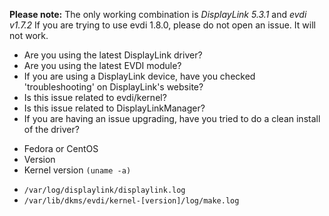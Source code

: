 **Please note:** The only working combination is *DisplayLink 5.3.1* and *evdi v1.7.2*
If you are trying to use evdi 1.8.0, please do not open an issue. It will not work.

<!-- Please look through existing issues (open and closed) and make sure you are not creating a duplicate issue: -->
  * Are you using the latest DisplayLink driver?
    <!-- (https://www.displaylink.com/downloads/ubuntu) -->
  * Are you using the latest EVDI module?
    <!-- (https://github.com/DisplayLink/evdi/releases) -->
  * If you are using a DisplayLink device, have you checked 'troubleshooting'
    on DisplayLink's website?
    <!-- (https://support.displaylink.com/knowledgebase/topics/103927-troubleshooting-ubuntu) -->
  * Is this issue related to evdi/kernel?
    <!-- (Please go to the EVDI repository for support: https://github.com/DisplayLink/evdi) -->
  * Is this issue related to DisplayLinkManager?
    <!-- (If so, please take a look at DisplayLink's support forum
    https://support.displaylink.com or forum https://www.displaylink.org/forum/) -->
  * If you are having an issue upgrading, have you tried to do a clean install of the driver?
    <!-- Do the following for a clean driver install:
           Find the current package installed - `sudo rpm -qa | grep displaylink`
           Remove what is returned: `sudo rpm -evh [package]`

           Clear out anything left over:
            /var/lib/dkms/evdi
            /usr/libexec/displaylink
            /usr/src/evdi-*

            /etc/X11/xorg.conf.d/20-displaylink.conf
            /etc/logrotate.d/displaylink
            /usr/lib/systemd/system/displaylink.service
            /usr/lib/systemd/system-preset/95-displaylink.preset
            /usr/lib/systemd/system-sleep/displaylink.sh
            /etc/udev/rules.d/99-displaylink.rules
            /usr/share/doc/displaylink
            /usr/share/doc/displaylink/LICENSE

            /usr/lib/modules/`uname -r`/weak-updates/evdi.ko.xz
            /usr/lib/modules/`uname -r`/extra/evdi.ko.xz

          Reboot
          Reinstall the RPM package -->


<!-- Provide the following information -->
  * Fedora or CentOS
  * Version
  * Kernel version `(uname -a)`

<!-- Please provide the following logs -->
  * `/var/log/displaylink/displaylink.log`
  * `/var/lib/dkms/evdi/kernel-[version]/log/make.log`

<!-- Please add a good summary of the issue in the Title above -->

<!-- Steps to reproduce -->

<!-- Detailed description -->
